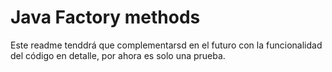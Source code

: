 # Java Factory methods

Este readme tenddrá que complementarsd en el futuro con la funcionalidad del código en detalle, por ahora es solo una prueba.
